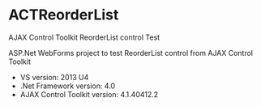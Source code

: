 # ACTReorderList
AJAX Control Toolkit ReorderList control Test

ASP.Net WebForms project to test ReorderList control from AJAX Control Toolkit

- VS version: 2013 U4
- .Net Framework version: 4.0
- AJAX Control Toolkit version: 4.1.40412.2